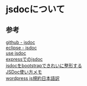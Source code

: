 # jsdocについて


## 参考

[github - jsdoc][*1]  
[eclipse - jsdoc][*2]  
[use jsdoc][*3]  
[expressでのjsdoc][*4]  
[jsdocをbootstrapできれいに整形する][*14]   
[JSDoc使い方メモ][*15]  
[wordpress js規約日本語訳][*16]  

[*1]:https://github.com/jsdoc3/jsdoc
[*2]:https://www.htmlhifive.com/conts/web/view/tutorial/jsdoc#HJSDoc5165529B66423001memberOf30BF30B0309281EA52D588DC5B8C3059308B65B96CD5
[*3]:http://usejsdoc.org/index.html
[*4]:http://stackoverflow.com/questions/31818538/jsdocs-documenting-node-js-express-routes

[*14]:https://blog.agektmr.com/2014/02/jsdocbootstrap.html
[*15]:http://qiita.com/opengl-8080/items/a36679f7926f4cac0a81
[*16]:https://wpdocs.osdn.jp/JavaScript_%E3%83%89%E3%82%AD%E3%83%A5%E3%83%A1%E3%83%B3%E3%83%88%E8%A6%8F%E7%B4%84